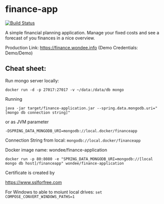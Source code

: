 # finance-app

[![Build Status](https://travis-ci.org/wondee/finance-app.svg?branch=master)](https://travis-ci.org/wondee/finance-app)

A simple financial planning application. Manage your fixed costs and see a forecast of you finances in a nice overview.


Production Link: https://finance.wondee.info  (Demo Credentials: Demo/Demo)

## Cheat sheet:

Run mongo server locally:

```
docker run -d -p 27017:27017 -v ~/data:/data/db mongo
```

Running
```
java -jar target/finance-application.jar --spring.data.mongodb.uri="[mongo db connection string]"
```
or as JVM parameter
```
-DSPRING_DATA_MONGODB_URI=mongodb://local.docker/financeapp
```

Connection String from local: `mongodb://local.docker/financeapp`

Docker image name: wondee/finance-application

```
docker run -p 80:8080 -e "SPRING_DATA_MONGODB_URI=mongodb://[local mongo db host]/financeapp" wondee/finance-application
```

Certificate is created by 

https://www.sslforfree.com 

For Windows to able to moiunt local drives: `set COMPOSE_CONVERT_WINDOWS_PATHS=1`
